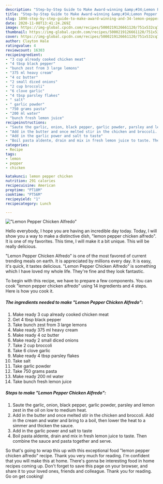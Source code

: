 ```yaml
---
description: "Step-by-Step Guide to Make Award-winning &amp;#34;Lemon Pepper Chicken Alfredo&amp;#34;"
title: "Step-by-Step Guide to Make Award-winning &amp;#34;Lemon Pepper Chicken Alfredo&amp;#34;"
slug: 1898-step-by-step-guide-to-make-award-winning-and-34-lemon-pepper-chicken-alfredo-and-34
date: 2020-11-08T13:41:24.269Z
image: https://img-global.cpcdn.com/recipes/5000219126661120/751x532cq70/lemon-pepper-chicken-alfredo-recipe-main-photo.jpg
thumbnail: https://img-global.cpcdn.com/recipes/5000219126661120/751x532cq70/lemon-pepper-chicken-alfredo-recipe-main-photo.jpg
cover: https://img-global.cpcdn.com/recipes/5000219126661120/751x532cq70/lemon-pepper-chicken-alfredo-recipe-main-photo.jpg
author: Clayton Hale
ratingvalue: 4
reviewcount: 16303
recipeingredient:
- "3 cup already cooked chicken meat"
- "4 tbsp black pepper"
- "bunch zest from 3 large lemons"
- "375 ml heavy cream"
- "4 oz butter"
- "2 small diced onions"
- "2 cup broccoli"
- "6 clove garlic"
- "4 tbsp parsley flakes"
- " salt"
- " garlic powder"
- "750 grams pasta"
- "200 ml water"
- "bunch fresh lemon juice"
recipeinstructions:
- "Saute the garlic, onion, black pepper, garlic powder, parsley and lemon zest in the oil on low to medium heat."
- "Add in the butter and once melted stir in the chicken and broccoli. Add in the cream and water and bring to a boil, then lower the heat to a simmer and thicken the sauce."
- "Add in the garlic power and salt to taste"
- "Boil pasta aldente, drain and mix in fresh lemon juice to taste. Then combine the sauce and pasta together and serve."
categories:
- Recipe
tags:
- lemon
- pepper
- chicken

katakunci: lemon pepper chicken 
nutrition: 291 calories
recipecuisine: American
preptime: "PT18M"
cooktime: "PT56M"
recipeyield: "1"
recipecategory: Lunch

---
```



![&#34;Lemon Pepper Chicken Alfredo&#34;](https://img-global.cpcdn.com/recipes/5000219126661120/751x532cq70/lemon-pepper-chicken-alfredo-recipe-main-photo.jpg)

Hello everybody, I hope you are having an incredible day today. Today, I will show you a way to make a distinctive dish, &#34;lemon pepper chicken alfredo&#34;. It is one of my favorites. This time, I will make it a bit unique. This will be really delicious.



&#34;Lemon Pepper Chicken Alfredo&#34; is one of the most favored of current trending meals on earth. It is appreciated by millions every day. It is easy, it's quick, it tastes delicious. &#34;Lemon Pepper Chicken Alfredo&#34; is something which I have loved my whole life. They're fine and they look fantastic.


To begin with this recipe, we have to prepare a few components. You can cook &#34;lemon pepper chicken alfredo&#34; using 14 ingredients and 4 steps. Here is how you cook it.

<!--inarticleads1-->

##### The ingredients needed to make &#34;Lemon Pepper Chicken Alfredo&#34;:

1. Make ready 3 cup already cooked chicken meat
1. Get 4 tbsp black pepper
1. Take bunch zest from 3 large lemons
1. Make ready 375 ml heavy cream
1. Make ready 4 oz butter
1. Make ready 2 small diced onions
1. Take 2 cup broccoli
1. Take 6 clove garlic
1. Make ready 4 tbsp parsley flakes
1. Take  salt
1. Take  garlic powder
1. Take 750 grams pasta
1. Make ready 200 ml water
1. Take bunch fresh lemon juice




<!--inarticleads2-->

##### Steps to make &#34;Lemon Pepper Chicken Alfredo&#34;:

1. Saute the garlic, onion, black pepper, garlic powder, parsley and lemon zest in the oil on low to medium heat.
1. Add in the butter and once melted stir in the chicken and broccoli. Add in the cream and water and bring to a boil, then lower the heat to a simmer and thicken the sauce.
1. Add in the garlic power and salt to taste
1. Boil pasta aldente, drain and mix in fresh lemon juice to taste. Then combine the sauce and pasta together and serve.




So that's going to wrap this up with this exceptional food &#34;lemon pepper chicken alfredo&#34; recipe. Thank you very much for reading. I'm confident that you will make this at home. There's gonna be interesting food in home recipes coming up. Don't forget to save this page on your browser, and share it to your loved ones, friends and colleague. Thank you for reading. Go on get cooking!
